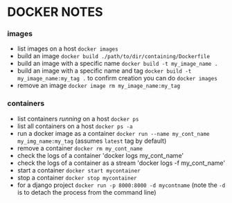 # DOCKER NOTES


### images
- list images on a host `docker images`
- build an image `docker build ./path/to/dir/containing/Dockerfile`
- build an image with a specific name `docker build -t my_image_name .`
- build an image with a specific name and tag `docker build -t my_image_name:my_tag .` to confirm creation you can do `docker images`
- remove an image `docker image rm my_image_name:my_tag`


### containers
- list containers _running_ on a host `docker ps`
- list all containers on a host `docker ps -a`
- run a docker image as a container `docker run --name my_cont_name my_img_name:my_tag` (assumes `latest` tag by default)
- remove a container `docker rm my_cont_name`
- check the logs of a container 'docker logs my_cont_name'
- check the logs of a container as a stream 'docker logs -f my_cont_name'
- start a container `docker start mycontainer`
- stop a container `docker stop mycontainer`
- for a django project `docker run -p 8000:8000 -d mycontname` (note the `-d` is to detach the process from the command line)

